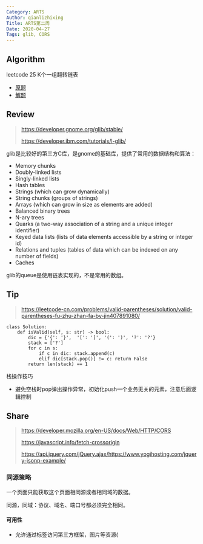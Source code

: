```yaml
---
Category: ARTS
Author: qianlizhixing
Title: ARTS第二周
Date: 2020-04-27
Tags: glib, CORS
---
```


## Algorithm

leetcode 25  K个一组翻转链表
- [原题](https://leetcode-cn.com/problems/reverse-nodes-in-k-group/)
- [解题](https://github.com/qianlizhixing12/leetcode/blob/master/c/25.c)

## Review

> https://developer.gnome.org/glib/stable/
>
> https://developer.ibm.com/tutorials/l-glib/

glib是比较好的第三方C库，是gnome的基础库，提供了常用的数据结构和算法：

- Memory chunks
- Doubly-linked lists
- Singly-linked lists
- Hash tables
- Strings (which can grow dynamically)
- String chunks (groups of strings)
- Arrays (which can grow in size as elements are added)
- Balanced binary trees
- N-ary trees
- Quarks (a two-way association of a string and a unique integer identifier)
- Keyed data lists (lists of data elements accessible by a string or integer id)
- Relations and tuples (tables of data which can be indexed on any number of fields)
- Caches

glib的queue是使用链表实现的，不是常用的数组。

## Tip

> https://leetcode-cn.com/problems/valid-parentheses/solution/valid-parentheses-fu-zhu-zhan-fa-by-jin407891080/

```python3
class Solution:
    def isValid(self, s: str) -> bool:
        dic = {'{': '}',  '[': ']', '(': ')', '?': '?'}
        stack = ['?']
        for c in s:
            if c in dic: stack.append(c)
            elif dic[stack.pop()] != c: return False 
        return len(stack) == 1
```

栈操作技巧

- 避免空栈时pop弹出操作异常，初始化push一个业务无关的元素，注意后面逻辑控制

## Share

> https://developer.mozilla.org/en-US/docs/Web/HTTP/CORS
>
> https://javascript.info/fetch-crossorigin
>
> https://api.jquery.com/jQuery.ajax/https://www.yogihosting.com/jquery-jsonp-example/

### 同源策略

一个页面只能获取这个页面相同源或者相同域的数据。

同源，同域：协议、域名、端口号都必须完全相同。

#### 可用性

- 允许通过标签访问第三方框架，图片等资源(<script><img><iframe><link>等带有src属性标签)
- 允许跨域写操作：表单提交(csrf攻击)重定向请求

#### 安全性

- cookie，localstorage和indexdb无法读取
- dom无法获得(防止跨域篡改)
- Ajax请求不能发送

### 合法跨域

CORS:Cross-Origin Resource Sharing

如果站点A允许站点B的脚本访问其资源，必须在HTTP响应中显式的告诉浏览器

- 访问站点A的请求，浏览器应告知该请求来自站点B
- 站点A的响应中，应明确那些跨域请求是被允许的，以便浏览器筛选请求

#### 简单请求

Origin，Access-Control-Allow-Origin

#### 复杂请求

Access-Control-Allow-Methods，Access-Control-Allow-Headers，Access-Control-Max-Age

### JSONP

JSON是一种数据交换格式，而JSONP是一种依靠开发人员的聪明才智创造出的一种非官方跨域数据交互协议。一个是描述信息的格式，一个是信息传递双方约定的方法。

#### 跨域执行js

跨域js文件中的代码浏览器是可以执行的，服务器a.com有个a.js文件;服务器b.com下有个b.html页面。

页面会弹出一个提示窗体，显示跨域调用成功。

```html
//a.js
alert('a.js');

//b.html
<html>
	<head>
		<title></title>
		<script type="text/javascript" src="http://a.com/a.js"></script>
	</head>
</html>
```

#### 跨域js传递数据

在服务器b.com下b.html页面定义一个函数，然后在服务器a.com下a.js中传入数据进行调用。

页面会弹出一个提示窗体，显示本地回调函数被跨域的远程js调用成功，还接收了远程js带来的数据。

```html
//a.js
localHandler({"result":"返回数据"})

//b.html
<html>
	<head>
		<script type="text/javascript">
		var localHandler = function(data){
			alert('回调函数，可以被跨域的a.js文件调用，远程js返回的数据是：' + data.result);
		};
		</script>
		<script type="text/javascript" src="http://a.com/a.js"></script>
	</head>
</html>
```

#### 跨域js传递回调

问题：怎么让远程js知道它应该调用的本地函数叫什么名字？？？

答案：请求js文件时将回调函数当参数传递，服务端动态生成js脚本(利用本地回调函数运行在浏览器本地传递数据)。

```html
//http://a.com/user/getUserInfo.js
callbackFun({
	userid: 007,
	username: 'test'
});

//b.html
<html>
	<head>
		<title></title>
		<script type="text/javascript">
		var callbackFun = function(data){
			return data;
		};
		var url = "http://a.com/user/getUserInfo.js?userid=007&callback=callbackFun";
		// 创建script标签，设置其属性
		var script = document.createElement('script');
		script.setAttribute('src', url);
		// 把script标签加入head，此时调用开始
		document.getElementsByTagName('head')[0].appendChild(script); 
		</script>
	</head>
</html>
```

#### jQuery封装jsonp

```html
<html>
 <head>
	 <title></title>
	  <script type="text/javascript" src=jquery.min.js"></script>
	  <script type="text/javascript">
	 jQuery(document).ready(function(){$.ajax({
             url: "http://a.com/user/getUserInfo.js?userid=007",
			 type: "get",
			 dataType: "jsonp",
			 jsonpCallback:"callbackFun",//自定义的jsonp回调函数名称，默认为jQuery自动生成的随机函数名，也可以写"?"，jQuery会自动为你处理数据
			 success: function(json){
				 alert('查询到用户信息：id ' + json.userid + ' name ' + json.username);
			 },
			 error: function(){
				 alert('fail');
			 }
		 });
	 });
	 </script>
   </head>
 </html>
```